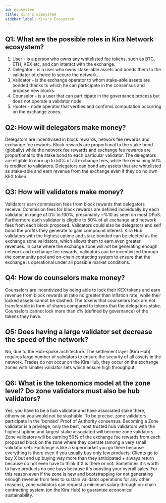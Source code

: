 ```yaml
---
id: ecosystem
title: Kira's Ecosystem
sidebar_label: Kira's Ecosystem
---
```

## Q1: What are the possible roles in Kira Network ecosystem?
1. User - is a person who owns any whitelisted fee tokens, such as BTC, ETH, KEX etc,
and can interact with the exchange.
2. Delegator - is a user who owns stake-able assets and bonds them to the validator of
choice to secure the network.
3. Validator - is the exchange operator to whom stake-able assets are bonded thanks to
which he can participate in the consensus and propose new blocks.
4. Counselor - is a user that can participate in the governance process but does not
operate a validator node.
5. Hunter - node operator that verifies and confirms computation occurring on the exchange
zones.

## Q2: How will delegators make money?
Delegators are incentivised in block rewards, network fee rewards and exchange fee
rewards. Block rewards are proportional to the stake bond (globally) while the network fee
rewards and exchange fee rewards are proportional to the stake bond to each particular
validator. The delegators are eligible to earn up to 50% of all exchange fees, while the remaining
50% is credited to validators. Delegators can bond any assets that are whitelisted as stake-able
and earn revenue from the exchange even if they do no own KEX token.

## Q3: How will validators make money?
Validators earn commission fees from block rewards that delegators receive. Commision
fees for block rewards are defined individually by each validator, in range of 0% to 100%, presumably ~%10 as seen on most DPoS.
Furthermore each validator is eligible to 50% of all exchange and network fees from each block
proposed. Validators could also be delegators and self bond the profits they generate to gain
compound interest. Kira Hub validators with the highest uptime and stake bonded can be
elected as the exchange zone validators, which allows them to earn even greater revenues. In
case where the exchange zone will not be generating enough network and exchange fee
rewards, validators can be incentivized through the community pool and on-chain contacting
system to ensure that the exchange is operational under all possible market conditions.

## Q4: How do counselors make money?
Counselors are incentivized by being able to lock their KEX tokens and earn revenue
from block rewards at ratio no greater than inflation rate, while their locked assets cannot be
slashed. The tokens that counselors lock are not transferable in form of shares compared to
tokens that the delegators stake. Counselors cannot lock more than x% (defined by
governance) of the tokens they have.


## Q5: Does having a large validator set decrease the speed of the network?
No, due to the Hub-spoke architecture. The settlement layer (Kira Hub) requires large
number of validators to ensure the security of all assets in the network. Trades do not occur on the Kira Hub, they occur on the exchange zones with smaller validator sets which ensure high
throughput.

## Q6: What is the tokenomics model at the zone level? Do zone validators must also be hub validators?
Yes, you have to be a hub validator and have associated stake there, otherwise you 
would not be slashable. To be precise, zone validators participate in the 'bonded' Proof of
Authority consensus.
Becoming a Zone validator is a privilege, only the best, most trusted hub validators with the
highest uptime and largest stake associated will become zone validators. Zone validators will be
earning 50% of the exchange fee rewards from each proposed block on the zone where they
operate (among a very small validator set). 
Exchange is like a supermarket you go there because everything is there even if you usually
buy only few products. Clients go to buy X but end up buying way more than they anticipated +
always return because do not even have to think if X is there or not. Sometimes it's worth to
have products no one buys because it's boosting your overall sales. For this reason even if the
zone is new and bootstrapping (or not generating enough revenue from fees to sustain validator
operations for any other reasons), zone validators can request a minimum salary through
on-chain contracting system (on the Kira Hub) to guarantee economical sustainability.